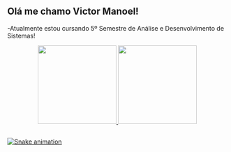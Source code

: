## Olá me chamo Victor Manoel!
-Atualmente estou cursando 5º Semestre de Análise e Desenvolvimento de Sistemas!

<div align="center">
  <a href="https://github.com/rafaballerini">
  <img height="180em" src="https://github-readme-stats.vercel.app/api?username=victor2706&show_icons=true&theme=dark&include_all_commits=true&count_private=true"/>
  <img height="180em" src="https://github-readme-stats.vercel.app/api/top-langs/?username=victor2706&layout=compact&langs_count=7&theme=dark"/>
</div>

  
  ##
 
<div> 
 
  ![Snake animation](https://github.com/victor2706/VictorManoel1/blob/output/github-contribution-grid-snake.svg)
 
</div>
